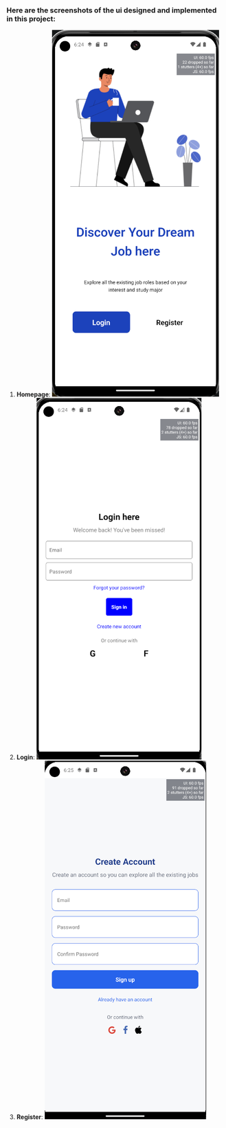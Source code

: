 ### Here are the screenshots of the ui designed and implemented in this project:
1. **Homepage**: 
    ![img.png](img.png)
2. **Login**:
    ![img_1.png](img_1.png)
3. **Register**:
    ![img_2.png](img_2.png)